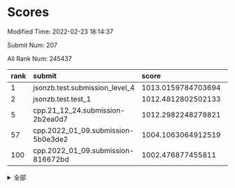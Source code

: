 # Scores

Modified Time: 2022-02-23 18:14:37

Submit Num: 207

All Rank Num: 245437

| rank |               submit               |       score        |       sigma        | pk_num |
| :--- | :--------------------------------- | :----------------- | :----------------- | :----- |
| 1    | jsonzb.test.submission_level_4     | 1013.0159784703694 | 0.7875804854566215 | 4745   |
| 2    | jsonzb.test.test_1                 | 1012.4812802502133 | 0.7947044307265765 | 4740   |
| 5    | cpp.21_12_24.submission-2b2ea0d7   | 1012.2982248278821 | 0.7650128398756372 | 4744   |
| 57   | cpp.2022_01_09.submission-5b0e3de2 | 1004.1063064912519 | 0.7064348574566404 | 4740   |
| 100  | cpp.2022_01_09.submission-816672bd | 1002.476877455811  | 0.7179402232691816 | 4741   |


<details>
<summary>全部</summary>

| rank |                 submit                 |       score        |       sigma        | pk_num |
| :--- | :------------------------------------- | :----------------- | :----------------- | :----- |
| 1    | jsonzb.test.submission_level_4         | 1013.0159784703694 | 0.7875804854566215 | 4745   |
| 2    | jsonzb.test.test_1                     | 1012.4812802502133 | 0.7947044307265765 | 4740   |
| 3    | gobigger.level_3.submission_level_3_11 | 1012.4186715253235 | 0.8128288718588608 | 4742   |
| 4    | gobigger.level_3.submission_level_3_8  | 1012.3430513530377 | 0.7933860691368043 | 4745   |
| 5    | cpp.21_12_24.submission-2b2ea0d7       | 1012.2982248278821 | 0.7650128398756372 | 4744   |
| 6    | gobigger.level_3.submission_level_3_24 | 1011.3789232076396 | 0.7613939196875779 | 4742   |
| 7    | gobigger.level_3.submission_level_3_39 | 1011.2976594184228 | 0.7443353642405359 | 4739   |
| 8    | gobigger.level_3.submission_level_3_32 | 1010.8836562565649 | 0.7555836671629081 | 4738   |
| 9    | gobigger.level_3.submission_level_3_21 | 1010.7622132673703 | 0.7758723408313524 | 4743   |
| 10   | gobigger.level_3.submission_level_3_48 | 1010.7569546005839 | 0.7918168717509146 | 4746   |
| 11   | gobigger.level_3.submission_level_3_14 | 1010.6520463426283 | 0.7799368691931501 | 4742   |
| 12   | gobigger.level_3.submission_level_3_25 | 1010.6291852792588 | 0.7788442961802392 | 4740   |
| 13   | gobigger.level_3.submission_level_3_26 | 1010.6277659520656 | 0.7651039207031842 | 4743   |
| 14   | gobigger.level_3.submission_level_3_36 | 1010.6024499272012 | 0.7572329965666761 | 4741   |
| 15   | gobigger.level_3.submission_level_3_37 | 1010.5736908417736 | 0.786519645430456  | 4744   |
| 16   | gobigger.level_3.submission_level_3_16 | 1010.5350386775907 | 0.7600849960625292 | 4738   |
| 17   | gobigger.level_3.submission_level_3_20 | 1010.5338064479029 | 0.7556344021719772 | 4742   |
| 18   | gobigger.level_3.submission_level_3_2  | 1010.3471444922191 | 0.7622280092800187 | 4738   |
| 19   | gobigger.level_3.submission_level_3_34 | 1010.2629373611644 | 0.7732731456284745 | 4744   |
| 20   | gobigger.level_3.submission_level_3_15 | 1010.2447910857591 | 0.7397652516156562 | 4739   |
| 21   | gobigger.level_3.submission_level_3_5  | 1010.2050536918808 | 0.764664785284646  | 4747   |
| 22   | gobigger.level_3.submission_level_3_30 | 1010.170235251175  | 0.7680537292310359 | 4739   |
| 23   | gobigger.level_3.submission_level_3_22 | 1010.1690308480285 | 0.7763006200519793 | 4746   |
| 24   | gobigger.level_3.submission_level_3_41 | 1010.1423375959915 | 0.7674429977985705 | 4742   |
| 25   | gobigger.level_3.submission_level_3_44 | 1010.1159298916847 | 0.767042801979749  | 4742   |
| 26   | gobigger.level_3.submission_level_3_18 | 1010.0492747341707 | 0.7705002295749862 | 4740   |
| 27   | gobigger.level_3.submission_level_3_9  | 1009.9890020351874 | 0.7490419792533253 | 4743   |
| 28   | gobigger.level_3.submission_level_3_0  | 1009.9440302549062 | 0.7921575556040156 | 4749   |
| 29   | gobigger.level_3.submission_level_3_7  | 1009.8971209009993 | 0.7612373586500372 | 4739   |
| 30   | gobigger.level_3.submission_level_3_4  | 1009.8716859643637 | 0.7397285001028674 | 4738   |
| 31   | gobigger.level_3.submission_level_3_6  | 1009.869941096808  | 0.7669059801391618 | 4746   |
| 32   | gobigger.level_3.submission_level_3_13 | 1009.8572272889074 | 0.7567386646984571 | 4741   |
| 33   | gobigger.level_3.submission_level_3_27 | 1009.8335739968147 | 0.7599570190230482 | 4742   |
| 34   | gobigger.level_3.submission_level_3_10 | 1009.8080266609685 | 0.7530712296768836 | 4744   |
| 35   | gobigger.level_3.submission_level_3_1  | 1009.788665733128  | 0.7620701055193254 | 4747   |
| 36   | gobigger.level_3.submission_level_3_47 | 1009.7603406847886 | 0.7585968297705665 | 4741   |
| 37   | gobigger.level_3.submission_level_3_3  | 1009.7091011019803 | 0.7381538413120299 | 4745   |
| 38   | gobigger.level_3.submission_level_3_49 | 1009.6955511045655 | 0.7474236482555993 | 4745   |
| 39   | gobigger.level_3.submission_level_3_17 | 1009.6795529703701 | 0.7700947001915804 | 4745   |
| 40   | gobigger.level_3.submission_level_3_35 | 1009.6321592458854 | 0.7778548885455584 | 4743   |
| 41   | gobigger.level_3.submission_level_3_40 | 1009.5723570001538 | 0.7592349106656665 | 4743   |
| 42   | gobigger.level_3.submission_level_3_43 | 1009.5474064088372 | 0.7382437760943804 | 4737   |
| 43   | gobigger.level_3.submission_level_3_31 | 1009.4055162141965 | 0.753491345310245  | 4742   |
| 44   | gobigger.level_3.submission_level_3_33 | 1009.3737853740354 | 0.7433881714648916 | 4741   |
| 45   | gobigger.level_3.submission_level_3_23 | 1009.304088397358  | 0.7432164298751915 | 4742   |
| 46   | gobigger.level_3.submission_level_3_42 | 1009.2955575837833 | 0.7401555246546676 | 4744   |
| 47   | gobigger.level_3.submission_level_3_45 | 1009.1032231460736 | 0.747760064473349  | 4739   |
| 48   | gobigger.level_3.submission_level_3_38 | 1009.0196675416539 | 0.7763358407822051 | 4742   |
| 49   | gobigger.level_3.submission_level_3_46 | 1008.9454171248269 | 0.7570382925967407 | 4739   |
| 50   | gobigger.level_3.submission_level_3_29 | 1008.62499827987   | 0.742399125253899  | 4741   |
| 51   | gobigger.level_3.submission_level_3_19 | 1008.5836472542646 | 0.7380401815611476 | 4744   |
| 52   | gobigger.level_3.submission_level_3_12 | 1008.0003794459143 | 0.7452212614381677 | 4740   |
| 53   | gobigger.level_3.submission_level_3_28 | 1007.5038219783474 | 0.7435221420523873 | 4745   |
| 54   | gobigger.level_1.submission_level_1_13 | 1004.5886084427455 | 0.7202327625221353 | 4742   |
| 55   | gobigger.level_1.submission_level_1_32 | 1004.3668478207884 | 0.7143876430905443 | 4735   |
| 56   | gobigger.level_1.submission_level_1_3  | 1004.23294333378   | 0.7246169399289532 | 4746   |
| 57   | cpp.2022_01_09.submission-5b0e3de2     | 1004.1063064912519 | 0.7064348574566404 | 4740   |
| 58   | gobigger.level_1.submission_level_1_23 | 1004.0679063982511 | 0.7305158016174624 | 4739   |
| 59   | gobigger.level_1.submission_level_1_43 | 1003.9500831459649 | 0.7201986931864918 | 4738   |
| 60   | gobigger.level_1.submission_level_1_26 | 1003.9191768318594 | 0.7202746873613861 | 4744   |
| 61   | gobigger.level_1.submission_level_1_48 | 1003.9095455143674 | 0.7086342120759247 | 4745   |
| 62   | gobigger.level_1.submission_level_1_25 | 1003.9022328276535 | 0.719131261218094  | 4742   |
| 63   | gobigger.level_1.submission_level_1_39 | 1003.8743469529982 | 0.7109660301936945 | 4747   |
| 64   | gobigger.level_1.submission_level_1_0  | 1003.8684378149229 | 0.7099712385460994 | 4740   |
| 65   | gobigger.level_1.submission_level_1_20 | 1003.8025531953305 | 0.7240710162288906 | 4748   |
| 66   | gobigger.level_1.submission_level_1_24 | 1003.705264760307  | 0.7212835280331317 | 4743   |
| 67   | gobigger.level_1.submission_level_1_11 | 1003.5904817472225 | 0.7075762480866475 | 4745   |
| 68   | gobigger.level_1.submission_level_1_16 | 1003.5706895403765 | 0.7121687009493559 | 4746   |
| 69   | gobigger.level_1.submission_level_1_33 | 1003.4855307362407 | 0.7265170415632232 | 4747   |
| 70   | gobigger.level_1.submission_level_1_4  | 1003.4235576250715 | 0.7208320835196693 | 4747   |
| 71   | gobigger.level_1.submission_level_1_47 | 1003.4095843196319 | 0.7181425912790887 | 4743   |
| 72   | gobigger.level_1.submission_level_1_28 | 1003.3924516824378 | 0.7173278796464507 | 4743   |
| 73   | gobigger.level_1.submission_level_1_14 | 1003.3794331180623 | 0.7147206579194191 | 4744   |
| 74   | gobigger.level_1.submission_level_1_22 | 1003.3782076972092 | 0.7128427346903253 | 4743   |
| 75   | gobigger.level_1.submission_level_1_44 | 1003.353765018261  | 0.716579596237577  | 4746   |
| 76   | gobigger.level_1.submission_level_1_7  | 1003.286190388519  | 0.7169186141241364 | 4740   |
| 77   | gobigger.level_1.submission_level_1_10 | 1003.25669643612   | 0.7135635426740405 | 4746   |
| 78   | gobigger.level_1.submission_level_1_2  | 1003.2422815662537 | 0.7105702725570884 | 4746   |
| 79   | gobigger.level_1.submission_level_1_29 | 1003.2232990309672 | 0.7164190973686004 | 4746   |
| 80   | gobigger.level_1.submission_level_1_37 | 1003.2203821652613 | 0.714921336422009  | 4746   |
| 81   | gobigger.level_1.submission_level_1_31 | 1003.19280036272   | 0.7171412217761632 | 4738   |
| 82   | gobigger.level_1.submission_level_1_38 | 1003.1923997409853 | 0.7177522940837324 | 4743   |
| 83   | gobigger.level_1.submission_level_1_18 | 1003.1906043636312 | 0.7180294281345531 | 4741   |
| 84   | gobigger.level_1.submission_level_1_19 | 1003.1825746346398 | 0.7201104258488524 | 4741   |
| 85   | gobigger.level_1.submission_level_1_41 | 1003.13716992803   | 0.7291342691522282 | 4743   |
| 86   | gobigger.level_1.submission_level_1_34 | 1003.1315880576167 | 0.7226198567190105 | 4743   |
| 87   | gobigger.level_1.submission_level_1_27 | 1003.1153490929789 | 0.718047819748246  | 4737   |
| 88   | gobigger.level_1.submission_level_1_1  | 1003.102130424507  | 0.7102057008368904 | 4743   |
| 89   | gobigger.level_1.submission_level_1_6  | 1003.0820068198203 | 0.7159164233904116 | 4742   |
| 90   | gobigger.level_1.submission_level_1_46 | 1003.0734744889744 | 0.7193208455408688 | 4747   |
| 91   | gobigger.level_1.submission_level_1_5  | 1003.0075454965253 | 0.7222194220206014 | 4743   |
| 92   | gobigger.level_1.submission_level_1_35 | 1002.9039152193074 | 0.7204887891627099 | 4745   |
| 93   | gobigger.level_1.submission_level_1_45 | 1002.8906076640023 | 0.7180054933538189 | 4736   |
| 94   | gobigger.level_1.submission_level_1_21 | 1002.8858485576656 | 0.7140943897059907 | 4741   |
| 95   | gobigger.level_1.submission_level_1_30 | 1002.8477831788783 | 0.7088011552976493 | 4744   |
| 96   | gobigger.level_1.submission_level_1_36 | 1002.8348221132082 | 0.714055681497866  | 4741   |
| 97   | gobigger.level_1.submission_level_1_49 | 1002.7090842081234 | 0.721825669614586  | 4738   |
| 98   | gobigger.level_1.submission_level_1_8  | 1002.7021603152405 | 0.7107669988090852 | 4744   |
| 99   | gobigger.level_1.submission_level_1_12 | 1002.483333559571  | 0.724325823963837  | 4739   |
| 100  | cpp.2022_01_09.submission-816672bd     | 1002.476877455811  | 0.7179402232691816 | 4741   |
| 101  | gobigger.level_1.submission_level_1_15 | 1002.3409019964198 | 0.7118256045925072 | 4740   |
| 102  | gobigger.level_1.submission_level_1_42 | 1002.3243370454472 | 0.7064068903194483 | 4736   |
| 103  | gobigger.level_1.submission_level_1_17 | 1002.1133297016939 | 0.7150691909755446 | 4743   |
| 104  | gobigger.level_1.submission_level_1_9  | 1001.7956518176582 | 0.7210500608952526 | 4747   |
| 105  | gobigger.level_1.submission_level_1_40 | 1001.3695265302931 | 0.7093499783988703 | 4744   |
| 106  | gobigger.random.submission_random_12   | 997.3484466635173  | 0.7107177253843324 | 4742   |
| 107  | gobigger.random.submission_random_2    | 996.9732237305554  | 0.7016781761507636 | 4743   |
| 108  | gobigger.random.submission_random_14   | 996.9433960696879  | 0.7161302718799227 | 4740   |
| 109  | gobigger.random.submission_random_27   | 996.8490751349549  | 0.7073272423748158 | 4742   |
| 110  | gobigger.random.submission_random_38   | 996.8289509401841  | 0.7053924129126341 | 4740   |
| 111  | gobigger.random.submission_random_7    | 996.809171018636   | 0.7166091754403114 | 4743   |
| 112  | gobigger.random.submission_random_41   | 996.8089133744115  | 0.7060939328976026 | 4748   |
| 113  | gobigger.random.submission_random_36   | 996.7200222401162  | 0.7040528541722941 | 4748   |
| 114  | gobigger.random.submission_random_25   | 996.582680444517   | 0.7141147577671131 | 4743   |
| 115  | gobigger.random.submission_random_11   | 996.5515657206183  | 0.7075005277607743 | 4745   |
| 116  | gobigger.random.submission_random_24   | 996.5437274019796  | 0.7049110648898586 | 4742   |
| 117  | gobigger.random.submission_random_19   | 996.4755946367547  | 0.6938735276006179 | 4739   |
| 118  | gobigger.random.submission_random_16   | 996.4539913236756  | 0.7004067791190195 | 4750   |
| 119  | gobigger.random.submission_random_4    | 996.3251491852442  | 0.7079494388785496 | 4744   |
| 120  | gobigger.random.submission_random_42   | 996.2957474379914  | 0.7118536541381129 | 4740   |
| 121  | gobigger.random.submission_random_44   | 996.2780117288575  | 0.7101827658955102 | 4740   |
| 122  | gobigger.random.submission_random_23   | 996.2522419903568  | 0.711017849201366  | 4749   |
| 123  | gobigger.random.submission_random_3    | 996.2467893573079  | 0.698259865269333  | 4742   |
| 124  | gobigger.random.submission_random_22   | 996.2298345592379  | 0.7193209565016381 | 4743   |
| 125  | gobigger.random.submission_random_29   | 996.1078719382399  | 0.7057335764230355 | 4744   |
| 126  | gobigger.random.submission_random_39   | 996.0874059728196  | 0.7080200117095095 | 4741   |
| 127  | gobigger.random.submission_random_0    | 995.9938180976447  | 0.7191301100671275 | 4743   |
| 128  | gobigger.random.submission_random_35   | 995.9714806606522  | 0.7085492902834297 | 4747   |
| 129  | gobigger.random.submission_random_10   | 995.9699497981113  | 0.7060010773795762 | 4745   |
| 130  | gobigger.random.submission_random_9    | 995.9608686476519  | 0.7061458004767031 | 4743   |
| 131  | gobigger.random.submission_random_45   | 995.9225884511485  | 0.7110224035961558 | 4742   |
| 132  | gobigger.random.submission_random_40   | 995.9067294328445  | 0.7084788377180492 | 4739   |
| 133  | gobigger.random.submission_random_32   | 995.852510416506   | 0.6997386083179605 | 4742   |
| 134  | gobigger.random.submission_random_43   | 995.8440617159114  | 0.7208340430650844 | 4745   |
| 135  | gobigger.random.submission_random_21   | 995.8391928932837  | 0.7146724914626195 | 4744   |
| 136  | gobigger.random.submission_random_15   | 995.8230976880523  | 0.7089557064819901 | 4745   |
| 137  | gobigger.random.submission_random_6    | 995.816653104063   | 0.7096427227478642 | 4745   |
| 138  | gobigger.random.submission_random_17   | 995.6871459468689  | 0.7097956401637122 | 4742   |
| 139  | gobigger.random.submission_random_46   | 995.6363784405229  | 0.7134520955853576 | 4745   |
| 140  | gobigger.random.submission_random_47   | 995.5747631393004  | 0.7133106868352604 | 4744   |
| 141  | gobigger.random.submission_random_1    | 995.506649989786   | 0.7213824100670673 | 4745   |
| 142  | gobigger.random.submission_random_8    | 995.4911347698013  | 0.7164039942318462 | 4740   |
| 143  | gobigger.random.submission_random_34   | 995.4553168618013  | 0.7153967121034701 | 4740   |
| 144  | gobigger.random.submission_random_13   | 995.4021587408057  | 0.721088142775211  | 4736   |
| 145  | gobigger.random.submission_random_5    | 995.3876103925386  | 0.7094865283059469 | 4744   |
| 146  | gobigger.random.submission_random_26   | 995.286840264107   | 0.7249465067776923 | 4743   |
| 147  | gobigger.random.submission_random_31   | 995.1938259697803  | 0.7044712292739349 | 4742   |
| 148  | gobigger.random.submission_random_30   | 995.1494567651608  | 0.7082544765042161 | 4744   |
| 149  | gobigger.random.submission_random_48   | 995.0377324575157  | 0.7075912252794841 | 4738   |
| 150  | gobigger.random.submission_random_37   | 994.9964084216475  | 0.7039640055136156 | 4749   |
| 151  | gobigger.random.submission_random_28   | 994.9893133635054  | 0.7137093209749671 | 4743   |
| 152  | gobigger.random.submission_random_18   | 994.9097648066511  | 0.739116496861418  | 4744   |
| 153  | gobigger.random.submission_random_33   | 994.8748398284912  | 0.7151413175793401 | 4745   |
| 154  | gobigger.level_2.submission_level_2_37 | 994.2053375217907  | 0.7242351328005944 | 4746   |
| 155  | gobigger.random.submission_random_49   | 994.0983932525235  | 0.7124893025393945 | 4744   |
| 156  | gobigger.level_2.submission_level_2_21 | 994.0308495914619  | 0.7563029224972608 | 4740   |
| 157  | gobigger.level_2.submission_level_2_47 | 994.0043456451598  | 0.7288221642743778 | 4744   |
| 158  | gobigger.random.submission_random_20   | 993.8626157464865  | 0.7158322048851345 | 4742   |
| 159  | gobigger.level_2.submission_level_2_25 | 993.562036517368   | 0.7371842633450357 | 4746   |
| 160  | gobigger.level_2.submission_level_2_32 | 993.3920061408529  | 0.7203517296225374 | 4740   |
| 161  | gobigger.level_2.submission_level_2_36 | 993.2331961785396  | 0.7293336938361614 | 4741   |
| 162  | gobigger.level_2.submission_level_2_27 | 993.1983771665443  | 0.727042772732231  | 4743   |
| 163  | gobigger.level_2.submission_level_2_14 | 993.1814843783199  | 0.7297828723991356 | 4740   |
| 164  | gobigger.level_2.submission_level_2_4  | 993.1188924436882  | 0.7283225924431581 | 4744   |
| 165  | gobigger.level_2.submission_level_2_22 | 993.103887976366   | 0.7311891729715932 | 4747   |
| 166  | gobigger.level_2.submission_level_2_15 | 992.9381947013799  | 0.7349422349737785 | 4741   |
| 167  | gobigger.level_2.submission_level_2_26 | 992.9180053338622  | 0.7593471817951207 | 4742   |
| 168  | gobigger.level_2.submission_level_2_42 | 992.9134638541159  | 0.7307558411491677 | 4743   |
| 169  | gobigger.level_2.submission_level_2_44 | 992.89964005873    | 0.7290251228384964 | 4749   |
| 170  | gobigger.level_2.submission_level_2_16 | 992.7057412963871  | 0.7369969598949325 | 4745   |
| 171  | gobigger.level_2.submission_level_2_13 | 992.7050199222978  | 0.7470176243490967 | 4744   |
| 172  | gobigger.level_2.submission_level_2_6  | 992.6104594180102  | 0.729885010975922  | 4742   |
| 173  | gobigger.level_2.submission_level_2_12 | 992.5868396278755  | 0.7439247455908002 | 4740   |
| 174  | gobigger.level_2.submission_level_2_0  | 992.5251815678108  | 0.7418840972619115 | 4745   |
| 175  | gobigger.level_2.submission_level_2_41 | 992.4357705179699  | 0.7466474615502832 | 4745   |
| 176  | gobigger.level_2.submission_level_2_19 | 992.3343163542559  | 0.7326645166176905 | 4742   |
| 177  | gobigger.level_2.submission_level_2_31 | 992.3339383899828  | 0.7575896174823264 | 4743   |
| 178  | gobigger.level_2.submission_level_2_29 | 992.3011805783101  | 0.7370571404057205 | 4744   |
| 179  | gobigger.level_2.submission_level_2_45 | 992.2971554734545  | 0.7313896867525387 | 4737   |
| 180  | gobigger.level_2.submission_level_2_9  | 992.2598180710019  | 0.7394549447189359 | 4740   |
| 181  | gobigger.level_2.submission_level_2_23 | 992.1519265773858  | 0.7444116830292175 | 4744   |
| 182  | gobigger.level_2.submission_level_2_10 | 992.0809290418788  | 0.7374211357430247 | 4745   |
| 183  | gobigger.level_2.submission_level_2_28 | 992.069525729432   | 0.7454133270884303 | 4739   |
| 184  | gobigger.level_2.submission_level_2_24 | 991.8050693384392  | 0.7549734978793837 | 4745   |
| 185  | gobigger.level_2.submission_level_2_7  | 991.805064007964   | 0.7358807530194138 | 4749   |
| 186  | gobigger.level_2.submission_level_2_48 | 991.7983801443498  | 0.7281705030517049 | 4743   |
| 187  | gobigger.level_2.submission_level_2_17 | 991.7442134896431  | 0.7480084265892584 | 4734   |
| 188  | gobigger.level_2.submission_level_2_49 | 991.7370280201268  | 0.7593366041486725 | 4740   |
| 189  | gobigger.level_2.submission_level_2_5  | 991.7306846464977  | 0.7325440349620673 | 4746   |
| 190  | gobigger.level_2.submission_level_2_46 | 991.6840788939769  | 0.7541742654197011 | 4747   |
| 191  | gobigger.level_2.submission_level_2_34 | 991.6766448081387  | 0.7344832000134632 | 4752   |
| 192  | gobigger.level_2.submission_level_2_1  | 991.6691545398733  | 0.7333212554602252 | 4742   |
| 193  | gobigger.level_2.submission_level_2_35 | 991.657292381888   | 0.7384513368836951 | 4746   |
| 194  | gobigger.level_2.submission_level_2_8  | 991.6428161210433  | 0.7520409162307387 | 4742   |
| 195  | gobigger.level_2.submission_level_2_43 | 991.6156906517613  | 0.7245737610859295 | 4745   |
| 196  | gobigger.level_2.submission_level_2_3  | 991.5819945604915  | 0.7461154593473364 | 4745   |
| 197  | gobigger.level_2.submission_level_2_39 | 991.3603174152335  | 0.7654209589991449 | 4740   |
| 198  | gobigger.level_2.submission_level_2_20 | 991.3462726055423  | 0.7463137738817798 | 4743   |
| 199  | gobigger.level_2.submission_level_2_40 | 991.319893016957   | 0.7656478862836221 | 4743   |
| 200  | gobigger.level_2.submission_level_2_33 | 991.2682948639032  | 0.7437083489803044 | 4739   |
| 201  | gobigger.level_2.submission_level_2_30 | 991.2566728903998  | 0.7595144761278686 | 4744   |
| 202  | gobigger.level_2.submission_level_2_18 | 991.1461930733204  | 0.7509982809006414 | 4745   |
| 203  | gobigger.level_2.submission_level_2_2  | 991.0090925631209  | 0.766003510916138  | 4742   |
| 204  | gobigger.level_2.submission_level_2_11 | 990.9496065319321  | 0.7510969895595135 | 4744   |
| 205  | gobigger.level_2.submission_level_2_38 | 990.9489358509711  | 0.7577803622369533 | 4738   |
| 206  | gobigger.none.submission_none_1        | 977.6292846707752  | 1.3868362695889556 | 4741   |
| 207  | gobigger.none.submission_none_0        | 976.8494283519232  | 1.3623640124052263 | 4742   |

</details>